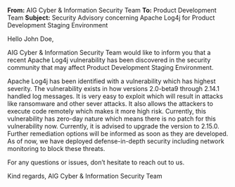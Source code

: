 **From:** AIG Cyber & Information Security Team
**To:** Product Development Team 
**Subject:** Security Advisory concerning Apache Log4j for Product Development Staging Environment 

Hello John Doe,

AIG Cyber & Information Security Team would like to inform you that a recent Apache Log4j vulnerability has been discovered in the security community that may affect Product Development Staging Environment.

Apache Log4j has been identified with a vulnerability which has highest severity. The vulnerability exists in how versions 2.0-beta9 through 2.14.1 handled log messages. It is very easy to exploit which will result in attacks like ransomware and other sever attacks. It also allows the attackers to execute code remotely which makes it more high risk. Currently, this vulnerability has zero-day nature which means there is no patch for this vulnerability now. Currently, it is advised to upgrade the version to 2.15.0. Further remediation options will be informed as soon as they are developed. As of now, we have deployed defense-in-depth security including network monitoring to block these threats.  

For any questions or issues, don’t hesitate to reach out to us.

Kind regards,
AIG Cyber & Information Security Team